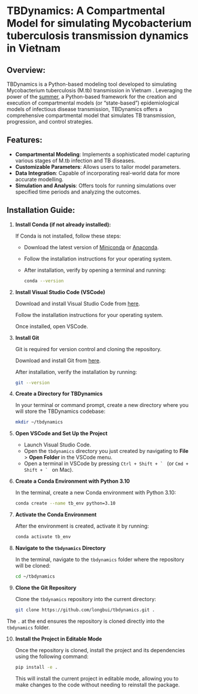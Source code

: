 # TBDynamics: A Compartmental Model for simulating Mycobacterium tuberculosis transmission dynamics in Vietnam
## Overview:
TBDynamics is a Python-based modeling tool developed to simulating Mycobacterium tuberculosis (M.tb) transmission in Vietnam . Leveraging the power of the [summer](https://summer2.readthedocs.io/en/latest/), a Python-based framework for the creation and execution of compartmental models (or “state-based”) epidemiological models of infectious disease transmission, TBDynamics offers a comprehensive compartmental model that simulates TB transmission, progression, and control strategies.
## Features:
- **Compartmental Modeling**: Implements a sophisticated model capturing various stages of M.tb infection and TB diseases.
- **Customizable Parameters**: Allows users to tailor model parameters.
- **Data Integration**: Capable of incorporating real-world data for more accurate modelling.
- **Simulation and Analysis**: Offers tools for running simulations over specified time periods and analyzing the outcomes.
## Installation Guide:

1. **Install Conda (if not already installed):**

   If Conda is not installed, follow these steps:

   - Download the latest version of [Miniconda](https://docs.conda.io/en/latest/miniconda.html) or [Anaconda](https://www.anaconda.com/products/individual).
   - Follow the installation instructions for your operating system.
   - After installation, verify by opening a terminal and running:

     ```bash
     conda --version
     ```
2. **Install Visual Studio Code (VSCode)**

   Download and install Visual Studio Code from [here](https://code.visualstudio.com/).

   Follow the installation instructions for your operating system.

   Once installed, open VSCode.
3. **Install Git**

   Git is required for version control and cloning the repository.

   Download and install Git from [here](https://git-scm.com/).

   After installation, verify the installation by running:

   ```bash
   git --version
   ```

4. **Create a Directory for TBDynamics**

   In your terminal or command prompt, create a new directory where you will store the TBDynamics codebase:

   ```bash
   mkdir ~/tbdynamics
   ```
5. **Open VSCode and Set Up the Project**

   - Launch Visual Studio Code.
   - Open the `tbdynamics` directory you just created by navigating to **File** > **Open Folder** in the VSCode menu.
   - Open a terminal in VSCode by pressing ``Ctrl + Shift + ` `` (or ``Cmd + Shift + ` `` on Mac).

6. **Create a Conda Environment with Python 3.10**

   In the terminal, create a new Conda environment with Python 3.10:

   ```bash
   conda create --name tb_env python=3.10
   ```

7. **Activate the Conda Environment**

   After the environment is created, activate it by running:

   ```bash
   conda activate tb_env
   ```
8. **Navigate to the `tbdynamics` Directory**

   In the terminal, navigate to the `tbdynamics` folder where the repository will be cloned:

   ```bash
   cd ~/tbdynamics
   ```

9. **Clone the Git Repository**

   Clone the `tbdynamics` repository into the current directory:

   ```bash
   git clone https://github.com/longbui/tbdynamics.git .
   ```
The `.` at the end ensures the repository is cloned directly into the `tbdynamics` folder.

10. **Install the Project in Editable Mode**

    Once the repository is cloned, install the project and its dependencies using the following command:

    ```bash
    pip install -e .
    ```

    This will install the current project in editable mode, allowing you to make changes to the code without needing to reinstall the package.

